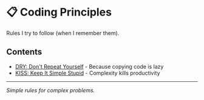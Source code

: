 # 📋 Coding Principles

Rules I try to follow (when I remember them).

## Contents

- [DRY: Don't Repeat Yourself](./DRY.md) - Because copying code is lazy
- [KISS: Keep It Simple Stupid](./KISS.md) - Complexity kills productivity

---

_Simple rules for complex problems._
